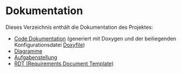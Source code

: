 # Dokumentation

Dieses Verzeichnis enthält die Dokumentation des Projektes:

- [Code Dokumentation](code/html/index.html) (generiert mit Doxygen und der beiliegenden Konfigurationsdatei [Doxyfile](code/Doxyfile))
- [Diagramme](diagrams/)
- [Aufgabenstellung](esep_23SoSe-final.pdf)
- [RDT (Requirements Document Template)](RDT%20ESEP-2023SoSe-Team-2-1.pdf)
